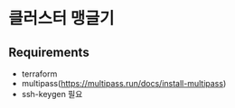 # 클러스터 맹글기

## Requirements

- terraform
- multipass(https://multipass.run/docs/install-multipass)
- ssh-keygen 필요
